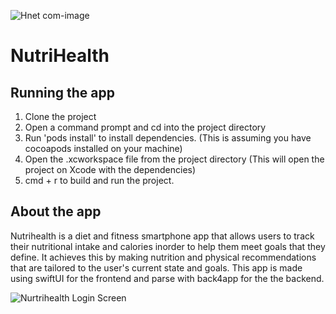 ![Hnet com-image](https://user-images.githubusercontent.com/36181067/116806078-8aeaba80-aadf-11eb-9263-d81424c98bdd.png)


# NutriHealth

## Running the app
1. Clone the project 
2. Open a command prompt and cd into the project directory
3. Run 'pods install' to install dependencies. (This is assuming you have cocoapods installed on your machine)
4. Open the .xcworkspace file from the project directory (This will open the project on Xcode with the dependencies)
5. cmd + r to build and run the project.

## About the app
Nutrihealth is a diet and fitness smartphone app that allows users to track their nutritional intake and calories inorder to help them meet goals that they define. It achieves this by making nutrition and physical recommendations that are tailored to the user's current state and goals. This app is made using swiftUI for the frontend and parse with back4app for the the backend.

![Nurtrihealth Login Screen](https://i.imgur.com/IybLI61.png)
